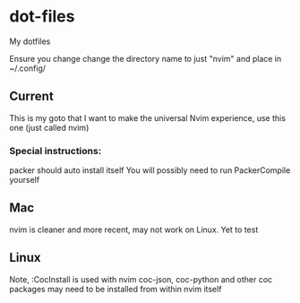 # dot-files
My dotfiles

Ensure you change change the directory name to just "nvim" and place in ~/.config/

## Current
This is my goto that I want to make the universal Nvim experience, use this one (just called nvim)

### Special instructions:
packer should auto install itself
You will possibly need to run PackerCompile yourself



## Mac
nvim is cleaner and more recent, may not work on Linux. Yet to test

## Linux
Note, :CocInstall is used with nvim
coc-json, coc-python and other coc packages may need to be installed from within nvim itself
